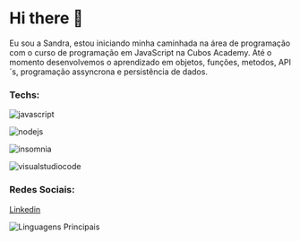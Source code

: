 # Hi there 👋

Eu sou a Sandra, estou iniciando minha caminhada na área de programação com o curso de programação em JavaScript na Cubos Academy.
Até o momento desenvolvemos o aprendizado em objetos, funções, metodos, API´s, programação assyncrona e persistência de dados.


### Techs:
![javascript](https://img.shields.io/badge/JavaScript-323330?style=for-the-badge&logo=javascript&logoColor=F7DF1E)

![nodejs](https://img.shields.io/badge/Node%20js-339933?style=for-the-badge&logo=nodedotjs&logoColor=white)

![insomnia](https://img.shields.io/badge/Insomnia-5849be?style=for-the-badge&logo=Insomnia&logoColor=white)

![visualstudiocode](https://img.shields.io/badge/Visual_Studio_Code-0078D4?style=for-the-badge&logo=visual%20studio%20code&logoColor=white)

### Redes Sociais:
[Linkedin](https://www.linkedin.com/in/sandra-tavares-14037819b)

![Linguagens Principais](https://github-readme-stats.vercel.app/api/top-langs/?username=Sandra-Tavares&theme=tokyonight&hide_border=true&custom_title=Linguagens%20%Principais)
